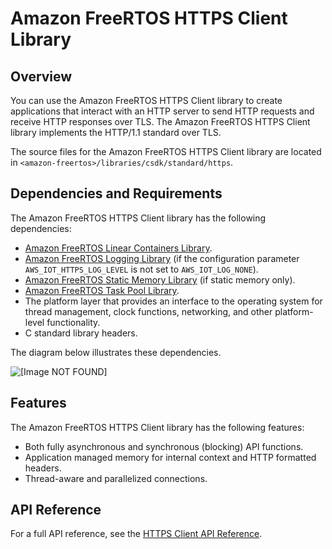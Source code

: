 # Amazon FreeRTOS HTTPS Client Library<a name="freertos-https"></a>

## Overview<a name="freertos-https-overview"></a>

You can use the Amazon FreeRTOS HTTPS Client library to create applications that interact with an HTTP server to send HTTP requests and receive HTTP responses over TLS\. The Amazon FreeRTOS HTTPS Client library implements the HTTP/1\.1 standard over TLS\.

The source files for the Amazon FreeRTOS HTTPS Client library are located in `<amazon-freertos>/libraries/csdk/standard/https`\.

## Dependencies and Requirements<a name="freertos-https-dependencies"></a>

The Amazon FreeRTOS HTTPS Client library has the following dependencies:
+ [Amazon FreeRTOS Linear Containers Library](lib-linear.md)\.
+ [Amazon FreeRTOS Logging Library](lib-logging.md) \(if the configuration parameter `AWS_IOT_HTTPS_LOG_LEVEL` is not set to `AWS_IOT_LOG_NONE`\)\.
+ [Amazon FreeRTOS Static Memory Library](lib-static.md) \(if static memory only\)\.
+ [Amazon FreeRTOS Task Pool Library](task-pool.md)\.
+ The platform layer that provides an interface to the operating system for thread management, clock functions, networking, and other platform\-level functionality\.
+ C standard library headers\.

The diagram below illustrates these dependencies\.

![\[Image NOT FOUND\]](http://docs.aws.amazon.com/freertos/latest/userguide/images/https-dependencies.png)

## Features<a name="freertos-https-features"></a>

The Amazon FreeRTOS HTTPS Client library has the following features:
+ Both fully asynchronous and synchronous \(blocking\) API functions\.
+ Application managed memory for internal context and HTTP formatted headers\.
+ Thread\-aware and parallelized connections\.

## API Reference<a name="freertos-https-api"></a>

For a full API reference, see the [HTTPS Client API Reference](https://docs.aws.amazon.com/freertos/latest/lib-ref/https/index.html)\.